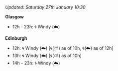*Updated: Saturday 27th January 10:30*

**Glasgow**

* 12h - 23h: :cyclone: Windy (:cloud:)

**Edinburgh**

* 12h: :cyclone: Windy (:cloud:) [:cyclone:(:partly_sunny:) as of 10h, :cyclone:(:cloud:) as of 12h]
* 13h: :cyclone: Windy (:cloud:) [:cyclone:(:partly_sunny:) as of 10h]
* 14h - 23h: :cyclone: Windy (:cloud:)
